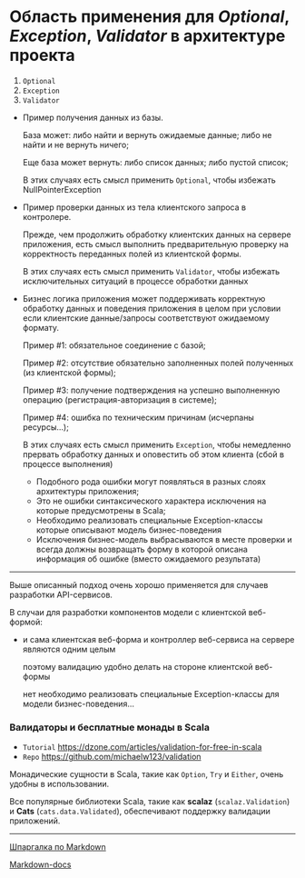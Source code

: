 # Область применения для *Optional*, *Exception*, *Validator* в архитектуре проекта

1. `Optional`
2. `Exception`
3. `Validator`

* Пример получения данных из базы.

  База может: либо найти и вернуть ожидаемые данные; либо не найти и не вернуть ничего;

  Еще база может вернуть: либо список данных; либо пустой список;

  В этих случаях есть смысл применить `Optional`, чтобы избежать NullPointerException

* Пример проверки данных из тела клиентского запроса в контролере.

  Прежде, чем продолжить обработку клиентских данных на сервере приложения, есть смысл выполнить предварительную проверку на корректность переданных полей из клиентской формы.

  В этих случаях есть смысл применить `Validator`, чтобы избежать исключительных ситуаций в процессе обработки данных

* Бизнес логика приложения может поддерживать корректную обработку данных и поведения приложения в целом при условии если клиентские данные/запросы соответствуют ожидаемому формату.

  Пример #1: обязательное соединение с базой;

  Пример #2: отсутствие обязательно заполненных полей полученных (из клиентской формы);

  Пример #3: получение подтверждения на успешно выполненную операцию (регистрация-авторизация в системе);

  Пример #4: ошибка по техническим причинам (исчерпаны ресурсы...);

  В этих случаях есть смысл применить `Exception`, чтобы немедленно прервать обработку данных и оповестить об этом клиента (сбой в процессе выполнения)

  - Подобного рода ошибки могут появляться в разных слоях архитектуры приложения;
  - Это не ошибки синтаксического характера исключения на которые предусмотрены в Scala;
  - Необходимо реализовать специальные Exception-классы которые описывают модель бизнес-поведения
  - Исключения бизнес-модель выбрасываются в месте проверки и всегда должны возвращать форму в которой описана информация об ошибке (вместо ожидаемого результата)


---

Выше описанный подход очень хорошо применяется для случаев разработки API-сервисов.

В случаи для разработки компонентов модели с клиентской веб-формой:
- и сама клиентская веб-форма и контроллер веб-сервиса на сервере являются одним целым

  поэтому валидацию удобно делать на стороне клиентской веб-формы

  нет необходимо реализовать специальные Exception-классы для модели бизнес-поведения...


### Валидаторы и бесплатные монады в Scala

* `Tutorial` https://dzone.com/articles/validation-for-free-in-scala
* `Repo` https://github.com/michaelw123/validation

Монадические сущности в Scala, такие как `Option`, `Try` и `Either`, очень удобны в использовании.

Все популярные библиотеки Scala, такие как **scalaz** (`scalaz.Validation`) и **Cats** (`cats.data.Validated`), обеспечивают поддержку валидации приложений.


---

[Шпаргалка по Markdown](https://github.com/sandino/Markdown-Cheatsheet)

[Markdown-docs](https://gist.github.com/Jekins/2bf2d0638163f1294637)
